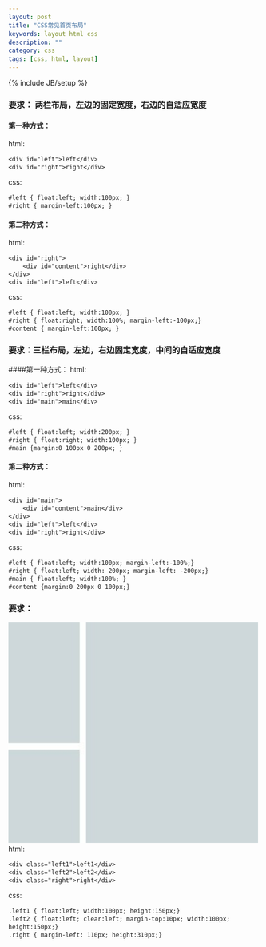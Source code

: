 ```yaml
---
layout: post
title: "CSS常见首页布局"
keywords: layout html css
description: ""
category: css
tags: [css, html, layout]
---
```

{% include JB/setup %}

### 要求： 两栏布局，左边的固定宽度，右边的自适应宽度
#### 第一种方式：
html:


	<div id="left">left</div>
	<div id="right">right</div>


<!-- more -->

css:


	#left { float:left; width:100px; }
	#right { margin-left:100px; }


#### 第二种方式：
html:


	<div id="right">
		<div id="content">right</div>
	</div>
	<div id="left">left</div>


css:


	#left { float:left; width:100px; }
	#right { float:right; width:100%; margin-left:-100px;}
	#content { margin-left:100px; }


### 要求：三栏布局，左边，右边固定宽度，中间的自适应宽度
####第一种方式：
html:


	<div id="left">left</div>
	<div id="right">right</div>
	<div id="main">main</div>


css:


	#left { float:left; width:200px; }
	#right { float:right; width:100px; }
	#main {margin:0 100px 0 200px; }


#### 第二种方式：
html:


	<div id="main">
	    <div id="content">main</div>
	</div>
	<div id="left">left</div>
	<div id="right">right</div>


css:


	#left { float:left; width:100px; margin-left:-100%;}
	#right { float:left; width: 200px; margin-left: -200px;}
	#main { float:left; width:100%; }
	#content {margin:0 200px 0 100px;}


### 要求：
<img src="/assets/images/css-layout/layout_01.jpg" width="500" />
html:


	<div class="left1">left1</div>
	<div class="left2">left2</div>
	<div class="right">right</div>


css:


	.left1 { float:left; width:100px; height:150px;}
	.left2 { float:left; clear:left; margin-top:10px; width:100px; height:150px;}
	.right { margin-left: 110px; height:310px;}

